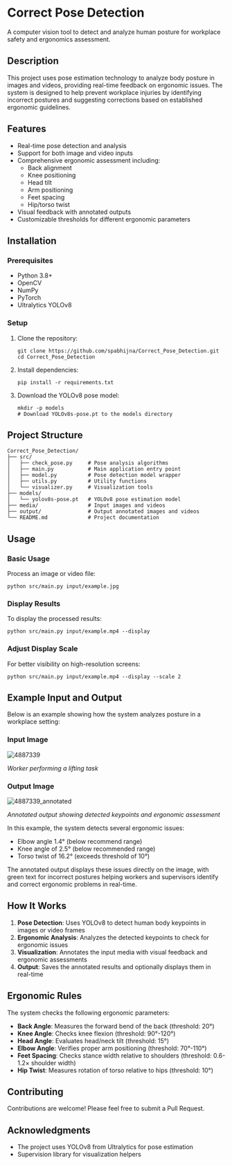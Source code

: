 # Correct Pose Detection

A computer vision tool to detect and analyze human posture for workplace safety and ergonomics assessment.

## Description

This project uses pose estimation technology to analyze body posture in images and videos, providing real-time feedback on ergonomic issues. The system is designed to help prevent workplace injuries by identifying incorrect postures and suggesting corrections based on established ergonomic guidelines.

## Features

- Real-time pose detection and analysis
- Support for both image and video inputs
- Comprehensive ergonomic assessment including:
  - Back alignment
  - Knee positioning
  - Head tilt
  - Arm positioning
  - Feet spacing
  - Hip/torso twist
- Visual feedback with annotated outputs
- Customizable thresholds for different ergonomic parameters

## Installation

### Prerequisites

- Python 3.8+
- OpenCV
- NumPy
- PyTorch
- Ultralytics YOLOv8

### Setup

1. Clone the repository:
   ```
   git clone https://github.com/spabhijna/Correct_Pose_Detection.git
   cd Correct_Pose_Detection
   ```

2. Install dependencies:
   ```
   pip install -r requirements.txt
   ```

3. Download the YOLOv8 pose model:
   ```
   mkdir -p models
   # Download YOLOv8s-pose.pt to the models directory
   ```

## Project Structure

```
Correct_Pose_Detection/
├── src/
│   ├── check_pose.py     # Pose analysis algorithms
│   ├── main.py           # Main application entry point
│   ├── model.py          # Pose detection model wrapper
│   ├── utils.py          # Utility functions
│   └── visualizer.py     # Visualization tools
├── models/
│   └── yolov8s-pose.pt   # YOLOv8 pose estimation model
├── media/                # Input images and videos
├── output/               # Output annotated images and videos
└── README.md             # Project documentation
```

## Usage

### Basic Usage

Process an image or video file:

```
python src/main.py input/example.jpg
```

### Display Results

To display the processed results:

```
python src/main.py input/example.mp4 --display
```

### Adjust Display Scale

For better visibility on high-resolution screens:

```
python src/main.py input/example.mp4 --display --scale 2
```

## Example Input and Output

Below is an example showing how the system analyzes posture in a workplace setting:

### Input Image

![4887339](https://github.com/user-attachments/assets/a4ff5a23-96a6-452f-abfa-2ba65e3ea090)

*Worker performing a lifting task*

### Output Image

![4887339_annotated](https://github.com/user-attachments/assets/6a71b013-8d5d-4d37-9f8d-f0ae459e052c)

*Annotated output showing detected keypoints and ergonomic assessment*

In this example, the system detects several ergonomic issues:
- Elbow angle 1.4° (below recommend range)
- Knee angle of 2.5° (below recommended range)
- Torso twist of 16.2° (exceeds threshold of 10°)

The annotated output displays these issues directly on the image, with green text for incorrect postures helping workers and supervisors identify and correct ergonomic problems in real-time.

## How It Works

1. **Pose Detection**: Uses YOLOv8 to detect human body keypoints in images or video frames
2. **Ergonomic Analysis**: Analyzes the detected keypoints to check for ergonomic issues
3. **Visualization**: Annotates the input media with visual feedback and ergonomic assessments
4. **Output**: Saves the annotated results and optionally displays them in real-time

## Ergonomic Rules

The system checks the following ergonomic parameters:

- **Back Angle**: Measures the forward bend of the back (threshold: 20°)
- **Knee Angle**: Checks knee flexion (threshold: 90°-120°)
- **Head Angle**: Evaluates head/neck tilt (threshold: 15°)
- **Elbow Angle**: Verifies proper arm positioning (threshold: 70°-110°)
- **Feet Spacing**: Checks stance width relative to shoulders (threshold: 0.6-1.2× shoulder width)
- **Hip Twist**: Measures rotation of torso relative to hips (threshold: 10°)

## Contributing

Contributions are welcome! Please feel free to submit a Pull Request.

## Acknowledgments

- The project uses YOLOv8 from Ultralytics for pose estimation
- Supervision library for visualization helpers
